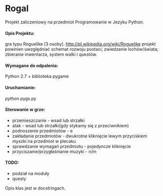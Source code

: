# Rogal
Projekt zaliczeniowy na przedmiot Programowanie w Jezyku Python.
#### Opis Projektu:
gra typu Roguelike [3 osoby]. http://pl.wikipedia.org/wiki/Roguelike projekt powinien uwzględniać schemat rozwoju postaci; zwiedzanie lochów/świata; zbieranie inwentarza, system walki i questów.
#### Wymagane do odpalenia:
Python 2.7 + biblioteka pygame
#### Uruchamianie:
python pygs.py
#### Sterowanie w grze:
 * przemieszczanie - wsad lub strzałki
 * atak - wsad lub strzałki(gdy stykamy się z przeciwnikiem)
 * podnoszenie przedmiotów - e
 * zakładanie przedmiotów - dwukrotne kliknięcie lewym przyciskiem myszki na przedmiot w plecaku
 * sprawdzanie wymagań przedmiotu - pojedyncze kliknięcie
 * przyciszanie/przygłaśnianie muzyki - n/m

#### TODO:
 * podział na moduły
 * questy

Opis klas jest w docstringach.
